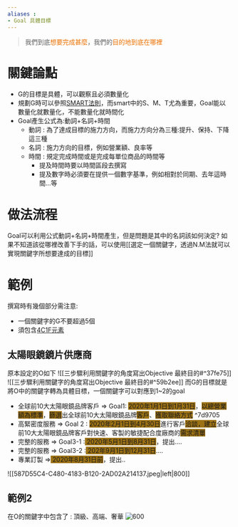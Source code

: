 ```yaml
---
aliases :
- Goal 具體目標
---
```



>我們到底<font color=#ED7001>想要完成甚麼</font>，我們的<font color=#ED7001>目的地到底在哪裡</font>

# 關鍵論點
-  G的目標是具體，可以觀察且必須數量化
- 規劃G時可以參照[SMART法則](訂定目標規劃的法則%20-%20SMART法則.md)，而smart中的S、M、T尤為重要，Goal能以數量化就數量化，不能數量化就時間化
- Goal產生公式為:動詞+名詞+時間
	- 動詞 : 為了達成目標的施力方向，而施力方向分為三種:提升、保持、下降這三種
	- 名詞 : 施力方向的目標，例如營業額、良率等
	- 時間 : 規定完成時間或是完成每單位商品的時間等
		- 提及時間時要以時間區段去撰寫
		- 提及數字時必須要在提供一個數字基準，例如相對於同期、去年這時間...等

# 做法流程
Goal可以利用公式動詞+名詞+時間產生，但是問題是其中的名詞該如何決定?
如果不知道該從哪裡改善下手的話，可以使用[[選定一個關鍵字，透過N.M法就可以實現關鍵字所想要達成的目標]]

# 範例
撰寫時有幾個部分需注意:
- 一個關鍵字的G不要超過5個
- 須包含[4C1F元素](撰寫OGSM中的G時應包含4C1F元素.md)


## 太陽眼鏡鏡片供應商
原本設定的O如下
![[三步驟利用關鍵字的角度寫出Objective 最終目的#^37fe75]]
![[三步驟利用關鍵字的角度寫出Objective 最終目的#^59b2ee]]
而G的目標就是將O中的關鍵字轉為具體目標，一個關鍵字可以對應到1~2的goal
- 全球前10大太陽眼鏡品牌客戶 => Goal1: <span style="background:#9d7215">2020年1月1日到1月31日</span>，<span style="background:#9d7215">以總營業額為標準</span>，<span style="background:#9d7215">篩選</span>出全球前10大太陽眼鏡品牌<span style="background:#9d7215">客戶</span>、<span style="background:#9d7215">獲取聯絡方式</span> ^7d9705
- 高緊密度服務 => Goal 2 : <span style="background:#9d7215">2020年2月1日到4月30日</span>進行客戶<span style="background:#9d7215">洽談，建立</span>全球前10大太陽眼鏡品牌客戶對快速、客製的敏捷配合度廠商的<span style="background:#9d7215">需求清單</span>
- 完整的服務 => Goal3-1 :<span style="background:#9d7215"> 2020年5月1日到8月31日</span>，提出....
- 完整的服務 => Goal3-2 :<span style="background:#9d7215"> 202年9月1日到12月31日</span>....
- 專業訂製 =><span style="background:#9d7215"> 2020年8月31日前</span>，提出..

![[587D55C4-C480-4183-B120-2AD02A214137.jpeg|left|800]]

## 範例2
在O的關鍵字中包含了 : 頂級、高端、奢華
![600](S__10379270.jpg)